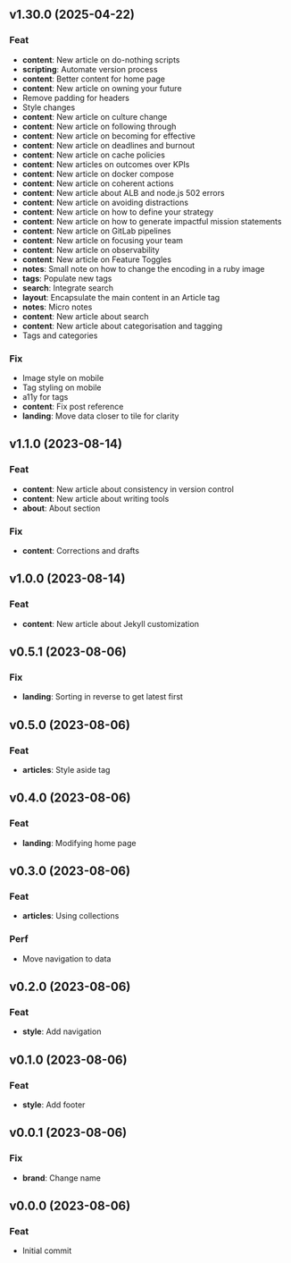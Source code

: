 ## v1.30.0 (2025-04-22)

### Feat

- **content**: New article on do-nothing scripts
- **scripting**: Automate version process
- **content**: Better content for home page
- **content**: New article on owning your future
- Remove padding for headers
- Style changes
- **content**: New article on culture change
- **content**: New article on following through
- **content**: New article on becoming for effective
- **content**: New article on deadlines and burnout
- **content**: New article on cache policies
- **content**: New articles on outcomes over KPIs
- **content**: New article on docker compose
- **content**: New article on coherent actions
- **content**: New article about ALB and node.js 502 errors
- **content**: New article on avoiding distractions
- **content**: New article on how to define your strategy
- **content**: New article on how to generate impactful mission statements
- **content**: New article on GitLab pipelines
- **content**: New article on focusing your team
- **content**: New article on observability
- **content**: New article on Feature Toggles
- **notes**: Small note on how to change the encoding in a ruby image
- **tags**: Populate new tags
- **search**: Integrate search
- **layout**: Encapsulate the main content in an Article tag
- **notes**: Micro notes
- **content**: New article about search
- **content**: New article about categorisation and tagging
- Tags and categories

### Fix

- Image style on mobile
- Tag styling on mobile
- a11y for tags
- **content**: Fix post reference
- **landing**: Move data closer to tile for clarity

## v1.1.0 (2023-08-14)

### Feat

- **content**: New article about consistency in version control
- **content**: New article about writing tools
- **about**: About section

### Fix

- **content**: Corrections and drafts

## v1.0.0 (2023-08-14)

### Feat

- **content**: New article about Jekyll customization

## v0.5.1 (2023-08-06)

### Fix

- **landing**: Sorting in reverse to get latest first

## v0.5.0 (2023-08-06)

### Feat

- **articles**: Style aside tag

## v0.4.0 (2023-08-06)

### Feat

- **landing**: Modifying home page

## v0.3.0 (2023-08-06)

### Feat

- **articles**: Using collections

### Perf

- Move navigation to data

## v0.2.0 (2023-08-06)

### Feat

- **style**: Add navigation

## v0.1.0 (2023-08-06)

### Feat

- **style**: Add footer

## v0.0.1 (2023-08-06)

### Fix

- **brand**: Change name

## v0.0.0 (2023-08-06)

### Feat

- Initial commit
